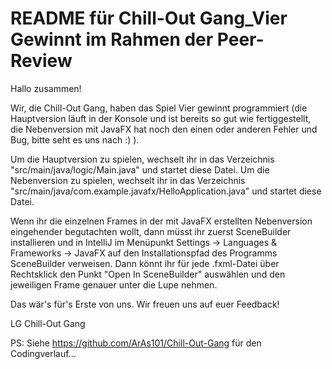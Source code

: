 # README für Chill-Out Gang_Vier Gewinnt im Rahmen der Peer-Review

Hallo zusammen!

Wir, die Chill-Out Gang, haben das Spiel Vier gewinnt programmiert (die Hauptversion läuft in der Konsole und ist bereits so gut wie fertiggestellt, die Nebenversion mit JavaFX hat noch den einen oder anderen Fehler und Bug, bitte seht es uns nach :) ).

Um die Hauptversion zu spielen, wechselt ihr in das Verzeichnis "src/main/java/logic/Main.java" und startet diese Datei.
Um die Nebenversion zu spielen, wechselt ihr in das Verzeichnis "src/main/java/com.example.javafx/HelloApplication.java" und startet diese Datei.

Wenn ihr die einzelnen Frames in der mit JavaFX erstellten Nebenversion eingehender begutachten wollt, dann müsst ihr zuerst SceneBuilder installieren und in IntelliJ im Menüpunkt Settings -> Languages & Frameworks -> JavaFX auf den Installationspfad des Programms SceneBuilder verweisen.
Dann könnt ihr für jede .fxml-Datei über Rechtsklick den Punkt "Open In SceneBuilder" auswählen und den jeweiligen Frame genauer unter die Lupe nehmen.

Das wär's für's Erste von uns. Wir freuen uns auf euer Feedback!

LG Chill-Out Gang

PS: Siehe https://github.com/ArAs101/Chill-Out-Gang für den Codingverlauf...
